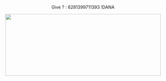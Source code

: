 <p align="center">
  Give ? : 6281399711393 !DANA 
</p>

<p align="center">
  <img width="500" height="200" src="https://i.ibb.co/zPyNJSn/20230824-080800.png">
</p>
